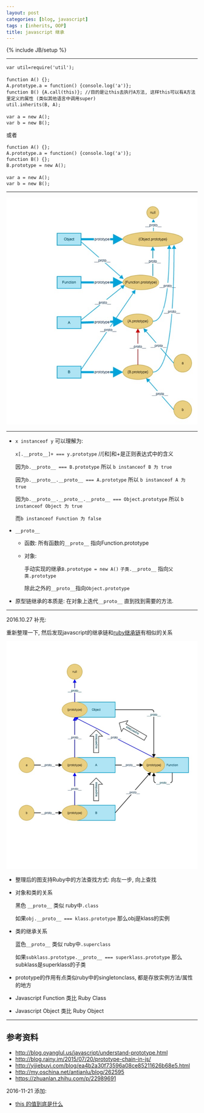 ```yaml
---
layout: post
categories: [blog, javascript]
tags : [inherits, OOP]
title: javascript 继承
---
```

{% include JB/setup %}

---

    var util=require('util');

    function A() {};
    A.prototype.a = function() {console.log('a')};
    function B() {A.call(this)}; //目的是让this去执行A方法, 这样this可以有A方法里定义的属性 (类似其他语言中调用super)
    util.inherits(B, A);

    var a = new A();
    var b = new B();

或者

    function A() {};
    A.prototype.a = function() {console.log('a')};
    function B() {};
    B.prototype = new A();

    var a = new A();
    var b = new B();


---

<img src="/assets/images/javascript_inherit/inherits.jpg" />

---

* `x instanceof y` 可以理解为:

  `x[.__proto__]+ === y.prototype` //[和]和+是正则表达式中的含义

  因为`b.__proto__ === B.prototype` 所以 `b instanceof B 为 true`

  因为`b.__proto__.__proto__ === A.prototype` 所以 `b instanceof A 为 true`

  因为`b.__proto__.__proto__.__proto__ === Object.prototype` 所以 `b instanceof Object 为 true`

  而`b instanceof Function 为 false`

* `__proto__`

  * 函数: 所有函数的`__proto__` 指向Function.prototype

  * 对象:

    手动实现的继承`B.prototype = new A()` `子类.__proto__` 指向`父类.prototype`

    除此之外的`__proto__`指向`Object.prototype`

* 原型链继承的本质是: 在对象上迭代`__proto__` 直到找到需要的方法.

---

2016.10.27 补充:



重新整理一下, 然后发现javascript的继承链和[ruby继承链](http://zhongfox.github.io/blog/ruby/2013/03/16/ruby-inheritance-chain)有相似的关系

<img src="/assets/images/javascript_inherit/inherits2.jpg" />


* 整理后的图支持Ruby中的方法查找方式: 向左一步, 向上查找

* 对象和类的关系

  黑色 `__proto__` 类似 ruby中`.class`

  如果`obj.__proto__ === klass.prototype`  那么obj是klass的实例

* 类的继承关系

  蓝色`__proto__` 类似 ruby中`.superclass`

  如果`subklass.prototype.__proto__ === superklass.prototype` 那么subklass是superklass的子类

* prototype的作用有点类似ruby中的singletonclass, 都是存放实例方法/属性的地方

* Javascript Function 类比 Ruby Class

* Javascript Object 类比 Ruby Object



---

## 参考资料

* <http://blog.oyanglul.us/javascript/understand-prototype.html>
* <http://blog.rainy.im/2015/07/20/prototype-chain-in-js/>
* <http://yijiebuyi.com/blog/ea4b2a30f73596a08ce85211626b68e5.html>
* <http://my.oschina.net/antianlu/blog/262595>
* <https://zhuanlan.zhihu.com/p/22989691>

2016-11-21 添加:

* [this 的值到底是什么](https://zhuanlan.zhihu.com/p/23804247)
